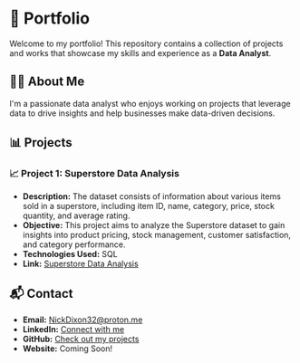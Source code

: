 # 🚀 Portfolio

Welcome to my portfolio! This repository contains a collection of projects and works that showcase my skills and experience as a **Data Analyst**.

## 🙋‍♂️ About Me

I'm a passionate data analyst who enjoys working on projects that leverage data to drive insights and help businesses make data-driven decisions. 

## 📊 Projects

### 📈 Project 1: Superstore Data Analysis
- **Description:** The dataset consists of information about various items sold in a superstore, including item ID, name, category, price, stock quantity, and average rating.
- **Objective:** This project aims to analyze the Superstore dataset to gain insights into product pricing, stock management, customer satisfaction, and category performance.
- **Technologies Used:** SQL
- **Link:** [Superstore Data Analysis](https://github.com/whitelotus32/SQL/blob/main/Superstore)

## 📬 Contact

- **Email:** NickDixon32@proton.me
- **LinkedIn:** [Connect with me](https://www.linkedin.com/in/nickdixon32/)
- **GitHub:** [Check out my projects](https://github.com/whitelotus32)
- **Website:** Coming Soon!
